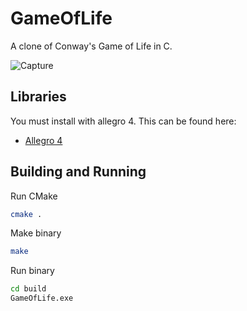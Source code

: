 # GameOfLife

A clone of Conway's Game of Life in C.

![Capture](https://user-images.githubusercontent.com/9920336/64926835-68077780-d7d0-11e9-9bef-aea5b9391274.PNG)

## Libraries

You must install with allegro 4. This can be found here:

- [Allegro 4](http://liballeg.org/old.html)

## Building and Running

Run CMake

```sh
cmake .
```

Make binary

```sh
make
```

Run binary

```sh
cd build
GameOfLife.exe
```
